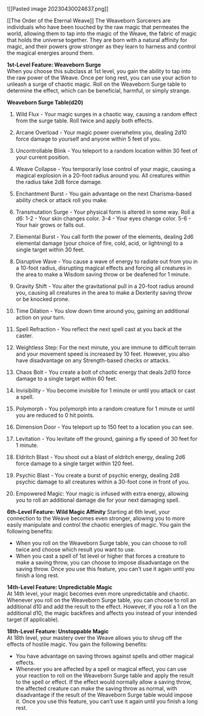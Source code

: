 ![[Pasted image 20230430024637.png]]

[[The Order of the Eternal Weave]]
The Weaveborn Sorcerers are individuals who have been touched by the raw magic that permeates the world, allowing them to tap into the magic of the Weave, the fabric of magic that holds the universe together. They are born with a natural affinity for magic, and their powers grow stronger as they learn to harness and control the magical energies around them.

**1st-Level Feature: Weaveborn Surge**  
When you choose this subclass at 1st level, you gain the ability to tap into the raw power of the Weave. Once per long rest, you can use your action to unleash a surge of chaotic magic. Roll on the Weaveborn Surge table to determine the effect, which can be beneficial, harmful, or simply strange.

**Weaveborn Surge Table(d20)** 

1.   Wild Flux - Your magic surges in a chaotic way, causing a random effect from the surge table. Roll twice and apply both effects.
    
2.  Arcane Overload - Your magic power overwhelms you, dealing 2d10 force damage to yourself and anyone within 5 feet of you.
    
3.  Uncontrollable Blink - You teleport to a random location within 30 feet of your current position.
    
4.  Weave Collapse - You temporarily lose control of your magic, causing a magical explosion in a 20-foot radius around you. All creatures within the radius take 2d8 force damage.
    
5.  Enchantment Burst - You gain advantage on the next Charisma-based ability check or attack roll you make.
    
6.  Transmutation Surge - Your physical form is altered in some way. Roll a d6: 1-2 - Your skin changes color. 3-4 - Your eyes change color. 5-6 - Your hair grows or falls out.
    
7.  Elemental Burst - You call forth the power of the elements, dealing 2d6 elemental damage (your choice of fire, cold, acid, or lightning) to a single target within 30 feet.
    
8.  Disruptive Wave - You cause a wave of energy to radiate out from you in a 10-foot radius, disrupting magical effects and forcing all creatures in the area to make a Wisdom saving throw or be deafened for 1 minute.
    
9.  Gravity Shift - You alter the gravitational pull in a 20-foot radius around you, causing all creatures in the area to make a Dexterity saving throw or be knocked prone.
    
10.  Time Dilation - You slow down time around you, gaining an additional action on your turn.
    
11.  Spell Refraction - You reflect the next spell cast at you back at the caster.
    
12.  Weightless Step: For the next minute, you are immune to difficult terrain and your movement speed is increased by 10 feet. However, you also have disadvantage on any Strength-based checks or attacks.
    
13.  Chaos Bolt - You create a bolt of chaotic energy that deals 2d10 force damage to a single target within 60 feet.
    
14.  Invisibility - You become invisible for 1 minute or until you attack or cast a spell.
    
15.  Polymorph - You polymorph into a random creature for 1 minute or until you are reduced to 0 hit points.
    
16.  Dimension Door - You teleport up to 150 feet to a location you can see.
    
17.  Levitation - You levitate off the ground, gaining a fly speed of 30 feet for 1 minute.
    
18.  Eldritch Blast - You shoot out a blast of eldritch energy, dealing 2d6 force damage to a single target within 120 feet.
    
19.  Psychic Blast - You create a burst of psychic energy, dealing 2d8 psychic damage to all creatures within a 30-foot cone in front of you.
    
20.  Empowered Magic: Your magic is infused with extra energy, allowing you to roll an additional damage die for your next damaging spell.
	

**6th-Level Feature: Wild Magic Affinity** 
Starting at 6th level, your connection to the Weave becomes even stronger, allowing you to more easily manipulate and control the chaotic energies of magic. You gain the following benefits:

-   When you roll on the Weaveborn Surge table, you can choose to roll twice and choose which result you want to use.
-   When you cast a spell of 1st level or higher that forces a creature to make a saving throw, you can choose to impose disadvantage on the saving throw. Once you use this feature, you can't use it again until you finish a long rest.

**14th-Level Feature: Unpredictable Magic**  
At 14th level, your magic becomes even more unpredictable and chaotic. Whenever you roll on the Weaveborn Surge table, you can choose to roll an additional d10 and add the result to the effect. However, if you roll a 1 on the additional d10, the magic backfires and affects you instead of your intended target (if applicable).

**18th-Level Feature: Unstoppable Magic**  
At 18th level, your mastery over the Weave allows you to shrug off the effects of hostile magic. You gain the following benefits:

-   You have advantage on saving throws against spells and other magical effects.
-   Whenever you are affected by a spell or magical effect, you can use your reaction to roll on the Weaveborn Surge table and apply the result to the spell or effect. If the effect would normally allow a saving throw, the affected creature can make the saving throw as normal, with disadvantage if the result of the Weaveborn Surge table would impose it. Once you use this feature, you can't use it again until you finish a long rest.